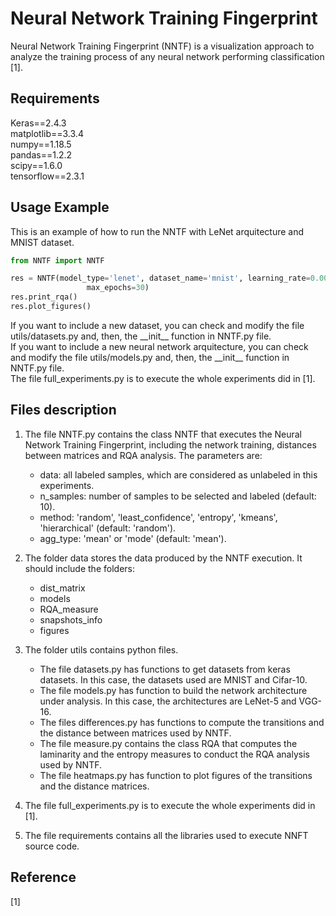 # Neural Network Training Fingerprint
Neural Network Training Fingerprint (NNTF) is a visualization approach to analyze the training process of any neural network performing classification [1].

## Requirements

Keras==2.4.3\
matplotlib==3.3.4\
numpy==1.18.5\
pandas==1.2.2\
scipy==1.6.0\
tensorflow==2.3.1

## Usage Example

This is an example of how to run the NNTF with LeNet arquitecture and MNIST dataset.

```python
from NNTF import NNTF

res = NNTF(model_type='lenet', dataset_name='mnist', learning_rate=0.001, momentum=0.9, weight_decay=0.005,
                 max_epochs=30)
res.print_rqa()
res.plot_figures()
```
If you want to include a new dataset, you can check and modify the file utils/datasets.py and, then, the \_\_init\_\_ function in NNTF.py file.\
If you want to include a new neural network arquitecture, you can check and modify the file utils/models.py and, then, the \_\_init\_\_ function in NNTF.py file.\
The file full_experiments.py is to execute the whole experiments did in [1].

## Files description

1. The file NNTF.py contains the class NNTF that executes the Neural Network Training Fingerprint, including the network training, distances between matrices and RQA analysis.
The parameters are:
   - data: all labeled samples, which are considered as unlabeled in this experiments.
   - n_samples: number of samples to be selected and labeled (default: 10).
   - method: 'random', 'least_confidence', 'entropy', 'kmeans', 'hierarchical' (default: 'random').
   - agg_type: 'mean' or 'mode' (default: 'mean').

2. The folder data stores the data produced by the NNTF execution.
It should include the folders:
   - dist_matrix
   - models
   - RQA_measure
   - snapshots_info
   - figures

3. The folder utils contains python files.
   - The file datasets.py has functions to get datasets from keras datasets. In this case, the datasets used are MNIST and Cifar-10.
   - The file models.py has function to build the network architecture under analysis. In this case, the architectures are LeNet-5 and VGG-16.
   - The files differences.py has functions to compute the transitions and the distance between matrices used by NNTF.
   - The file measure.py contains the class RQA that computes the laminarity and the entropy measures to conduct the RQA analysis used by NNTF.
   - The file heatmaps.py has function to plot figures of the transitions and the distance matrices.

4. The file full_experiments.py is to execute the whole experiments did in [1].

5. The file requirements contains all the libraries used to execute NNFT source code.

## Reference

[1]


